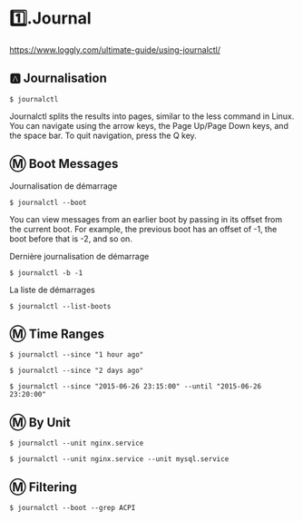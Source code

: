 # :one:.Journal


https://www.loggly.com/ultimate-guide/using-journalctl/

## :a: Journalisation

```
$ journalctl
```



Journalctl splits the results into pages, similar to the less command in Linux. You can navigate using the arrow keys, the Page Up/Page Down keys, and the space bar. To quit navigation, press the Q key.


## :m: Boot Messages

Journalisation de démarrage

```
$ journalctl --boot
```

You can view messages from an earlier boot by passing in its offset from the current boot. For example, the previous boot has an offset of -1, the boot before that is -2, and so on.

Dernière journalisation de démarrage

```
$ journalctl -b -1
```
La liste de démarrages

```
$ journalctl --list-boots
```

## :m: Time Ranges

```
$ journalctl --since "1 hour ago"
```

```
$ journalctl --since "2 days ago"
```

```
$ journalctl --since "2015-06-26 23:15:00" --until "2015-06-26 23:20:00"
```

## :m: By Unit

```
$ journalctl --unit nginx.service
```

```
$ journalctl --unit nginx.service --unit mysql.service
```

## :m: Filtering

```
$ journalctl --boot --grep ACPI
```
